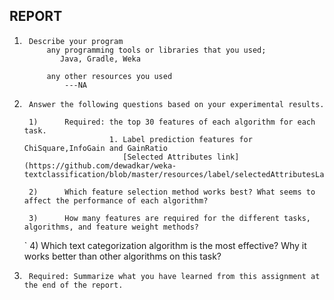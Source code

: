 
## REPORT
1.      Describe your program
            any programming tools or libraries that you used;
               Java, Gradle, Weka

            any other resources you used
                ---NA
2.      Answer the following questions based on your experimental results.

        1)      Required: the top 30 features of each algorithm for each task.
                          1. Label prediction features for ChiSquare,InfoGain and GainRatio 
                             [Selected Attributes link](https://github.com/dewadkar/weka-textclassification/blob/master/resources/label/selectedAttributesLabelData.txt)

        2)      Which feature selection method works best? What seems to affect the performance of each algorithm?

        3)      How many features are required for the different tasks, algorithms, and feature weight methods?

    `   4)      Which text categorization algorithm is the most effective? Why it works better than other algorithms on this task?

3.      Required: Summarize what you have learned from this assignment at the end of the report.
